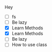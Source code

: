 Hey
- [ ] fs
- [ ] Be lazy
- [x] Learn Methods
- [x] Learn Methods
- [ ] Be lazy
- [ ] How to use class